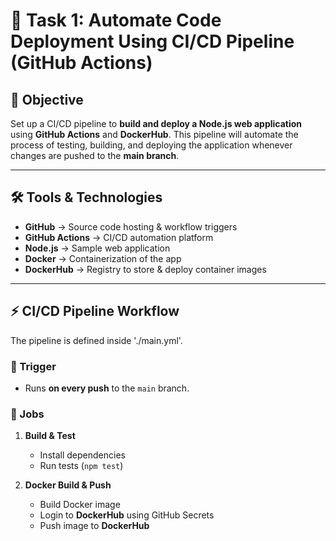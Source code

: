 # 🚀 Task 1: Automate Code Deployment Using CI/CD Pipeline (GitHub Actions)

## 📌 Objective  
Set up a CI/CD pipeline to **build and deploy a Node.js web application** using **GitHub Actions** and **DockerHub**. This pipeline will automate the process of testing, building, and deploying the application whenever changes are pushed to the **main branch**.

---

## 🛠️ Tools & Technologies  
- **GitHub** → Source code hosting & workflow triggers  
- **GitHub Actions** → CI/CD automation platform  
- **Node.js** → Sample web application  
- **Docker** → Containerization of the app  
- **DockerHub** → Registry to store & deploy container images  

---



## ⚡ CI/CD Pipeline Workflow  

The pipeline is defined inside   './main.yml'.

### 🔹 Trigger  
- Runs **on every push** to the `main` branch.

### 🔹 Jobs  
1. **Build & Test**  
   - Install dependencies  
   - Run tests (`npm test`)  

2. **Docker Build & Push**  
   - Build Docker image  
   - Login to **DockerHub** using GitHub Secrets  
   - Push image to **DockerHub**  
